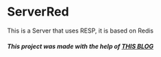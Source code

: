 # ServerRed

This is a Server that uses RESP, it is based on Redis

##### This project was made with the help of [THIS BLOG](https://www.build-redis-from-scratch.dev/en/introduction)